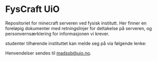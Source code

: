 # FysCraft UiO 
Repositoriet for minecraft serveren ved fysisk institutt. Her finner en foreløpig dokumenter med retningslinjer for deltakelse på serveren, og personvernsærklering for informasjonen vi krever.

studenter tilhørende instituttet kan melde seg på via følgende lenke: 

Henvendelser sendes til madssb@uio.no.